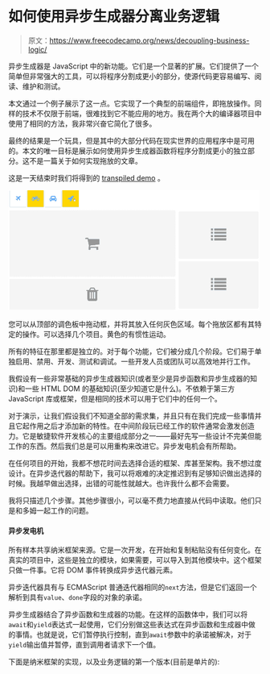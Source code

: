# 如何使用异步生成器分离业务逻辑

> 原文：<https://www.freecodecamp.org/news/decoupling-business-logic/>

异步生成器是 JavaScript 中的新功能。它们是一个显著的扩展。它们提供了一个简单但非常强大的工具，可以将程序分割成更小的部分，使源代码更容易编写、阅读、维护和测试。

本文通过一个例子展示了这一点。它实现了一个典型的前端组件，即拖放操作。同样的技术不仅限于前端，很难找到它不能应用的地方。我在两个大的编译器项目中使用了相同的方法，我非常兴奋它简化了很多。

最终的结果是一个玩具，但是其中的大部分代码在现实世界的应用程序中是可用的。本文的唯一目标是展示如何使用异步生成器函数将程序分割成更小的独立部分。这不是一篇关于如何实现拖放的文章。

这是一天结束时我们将得到的 [transpiled demo](https://effectful.js.org/demo/decoupling/) 。

![1*uSfRm31oD_2bgNgYt-Hfaw](img/4e62c0f3a25854ab16339f923bdede63.png)

您可以从顶部的调色板中拖动框，并将其放入任何灰色区域。每个拖放区都有其特定的操作。可以选择几个项目。黄色的有惯性运动。

所有的特征在那里都是独立的。对于每个功能，它们被分成几个阶段。它们易于单独启用、禁用、开发、测试和调试。一些开发人员或团队可以高效地并行工作。

我假设有一些非常基础的异步生成器知识(或者至少是异步函数和异步生成器的知识)和一些 HTML DOM 的基础知识(至少知道它是什么)。不依赖于第三方 JavaScript 库或框架，但是相同的技术可以用于它们中的任何一个。

对于演示，让我们假设我们不知道全部的需求集，并且只有在我们完成一些事情并且它起作用之后才添加新的特性。在中间阶段玩已经工作的软件通常会激发创造力。它是敏捷软件开发核心的主要组成部分之一——最好先写一些设计不完美但能工作的东西。然后我们总是可以用重构来改进它。异步发电机会有所帮助。

在任何项目的开始，我都不想花时间去选择合适的框架、库甚至架构。我不想过度设计。在异步迭代器的帮助下，我可以将艰难的决定推迟到有足够知识做出选择的时候。我越早做出选择，出错的可能性就越大。也许我什么都不会需要。

我将只描述几个步骤。其他步骤很小，可以毫不费力地直接从代码中读取。他们只是和多姆一起工作的问题。

#### 异步发电机

所有样本共享纳米框架来源。它是一次开发，在开始和复制粘贴没有任何变化。在真实的项目中，这些是独立的模块，如果需要，可以导入到其他模块中。这个框架只做一件事。它将 DOM 事件转换成异步迭代器元素。

异步迭代器具有与 ECMAScript 普通迭代器相同的`next`方法，但是它们返回一个解析到具有`value`、`done`字段的对象的承诺。

异步生成器结合了异步函数和生成器的功能。在这样的函数体中，我们可以将`await`和`yield`表达式一起使用，它们分别做这些表达式在异步函数和生成器中做的事情。也就是说，它们暂停执行控制，直到`await`参数中的承诺被解决，对于`yield`输出值并暂停，直到调用者请求下一个值。

下面是纳米框架的实现，以及业务逻辑的第一个版本(目前是单片的):